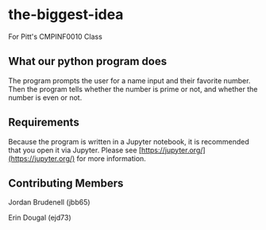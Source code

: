 # the-biggest-idea
For Pitt's CMPINF0010 Class

## What our python program does
The program prompts the user for a name input and their favorite number. Then the program tells whether the number is prime or not, and whether the number is even or not.

## Requirements
Because the program is written in a Jupyter notebook, it is recommended that you open it via Jupyter. Please see [https://jupyter.org/](https://jupyter.org/) for more information.

## Contributing Members
Jordan Brudenell (jbb65)

Erin Dougal (ejd73)
